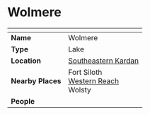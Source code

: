 # Wolmere

| []() | |
| --- | --- |
| **Name** | Wolmere |
| **Type** | Lake |
| **Location** | [Southeastern Kardan](../../regions/southeastern-kardan.md) |
| **Nearby Places** | Fort Siloth<br>[Western Reach](../../roads/western-reach.md)<br>Wolsty |
| **People** | |
